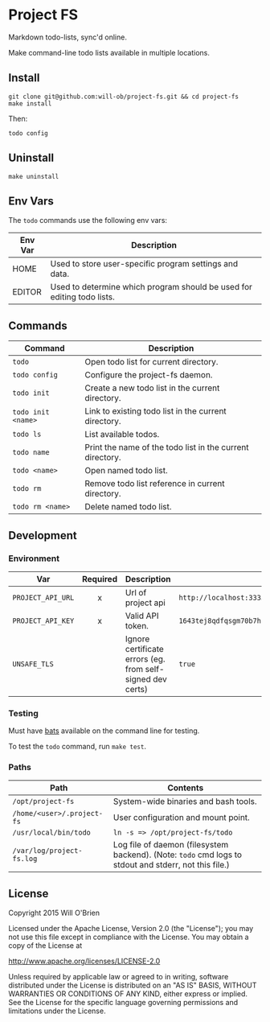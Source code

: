 Project FS
=========

Markdown todo-lists, sync'd online.

Make command-line todo lists available in multiple locations.

Install
------------

```
git clone git@github.com:will-ob/project-fs.git && cd project-fs
make install
```

Then:

```
todo config
```

Uninstall
-------------

```
make uninstall
```

Env Vars
----------

The `todo` commands use the following env vars:

| Env Var  | Description  |
|---|---|
| HOME  | Used to store user-specific program settings and data. |
| EDITOR  | Used to determine which program should be used for editing todo lists. |


Commands
---------------

| Command  | Description  |
|---|---|
| `todo`  | Open todo list for current directory. |
| `todo config` | Configure the project-fs daemon. |
| `todo init`  | Create a new todo list in the current directory. |
| `todo init <name> `| Link to existing todo list in the current directory. |
| `todo ls`  | List available todos. |
| `todo name`  | Print the name of the todo list in the current directory. |
| `todo <name>` | Open named todo list. |
| `todo rm` | Remove todo list reference in current directory. |
| `todo rm <name>` | Delete named todo list. |


Development
--------------------

### Environment

| Var  | Required  | Description | Example |
|---|:-:|---|---|
| `PROJECT_API_URL`     | x | Url of project api | `http://localhost:3333/projects/`  |
| `PROJECT_API_KEY`     | x | Valid API token. | `1643tej8qdfqsgm70b7hb5554riptbuvvnukp8pha8fnf3lgbv1e`  |
| `UNSAFE_TLS`     |   | Ignore certificate errors (eg. from self-signed dev certs) | `true`  |

### Testing

Must have [bats](https://github.com/sstephenson/bats) available on the command line for testing.

To test the `todo` command, run `make test`. 



### Paths

| Path  | Contents |
|---|---|
| `/opt/project-fs`  | System-wide binaries and bash tools. |
| `/home/<user>/.project-fs` | User configuration and mount point. |
| `/usr/local/bin/todo` | `ln -s => /opt/project-fs/todo` |
| `/var/log/project-fs.log` | Log file of daemon (filesystem backend). (Note: `todo` cmd logs to stdout and stderr, not this file.)|



License
-------------

Copyright 2015 Will O'Brien

Licensed under the Apache License, Version 2.0 (the "License");
you may not use this file except in compliance with the License.
You may obtain a copy of the License at

  http://www.apache.org/licenses/LICENSE-2.0

Unless required by applicable law or agreed to in writing, software
distributed under the License is distributed on an "AS IS" BASIS,
WITHOUT WARRANTIES OR CONDITIONS OF ANY KIND, either express or implied.
See the License for the specific language governing permissions and
limitations under the License.

